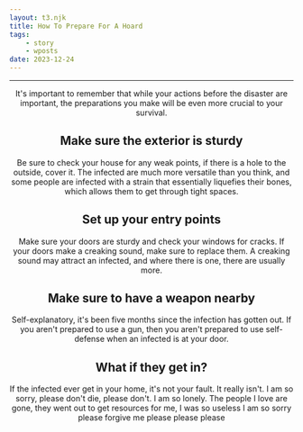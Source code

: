 ```yaml
---
layout: t3.njk
title: How To Prepare For A Hoard
tags:
    - story
    - wposts
date: 2023-12-24
---
```


<style>
   p{
    text-align: center;
   }

   h2{
    text-align: center;
   }
</style>

---

It's important to remember that while your actions before the disaster are important, the preparations you make will be even more crucial to your survival.

## Make sure the exterior is sturdy
Be sure to check your house for any weak points, if there is a hole to the outside, cover it.
The infected are much more versatile than you think, and some people are infected with a strain that essentially liquefies their bones, which allows them to get through tight spaces.

## Set up your entry points
Make sure your doors are sturdy and check your windows for cracks. If your doors make a creaking sound, make sure to replace them. A creaking sound may attract an infected, and where there is one, there are usually more.

## Make sure to have a weapon nearby
Self-explanatory, it's been five months since the infection has gotten out. If you aren't prepared to use a gun, then you aren't prepared to use self-defense when an infected is at your door.

## What if they get in?
If the infected ever get in your home, it's not your fault. It really isn't. I am so sorry, please don't die, please don't. I am so lonely. The people I love are gone, they went out to get resources for me, I was so useless I am so sorry please forgive me please please please